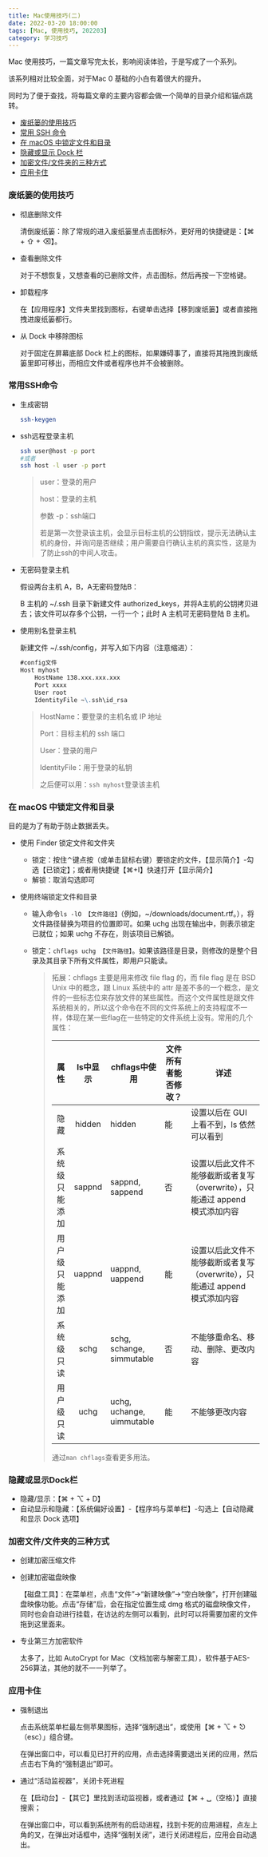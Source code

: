 ```yaml
---
title: Mac使用技巧(二)
date: 2022-03-20 18:00:00
tags: [Mac, 使用技巧, 202203]
category: 学习技巧
---
```


Mac 使用技巧，一篇文章写完太长，影响阅读体验，于是写成了一个系列。

该系列相对比较全面，对于Mac 0 基础的小白有着很大的提升。

同时为了便于查找，将每篇文章的主要内容都会做一个简单的目录介绍和锚点跳转。

- <a href="#target1">废纸篓的使用技巧</a>
- <a href="#target2">常用 SSH 命令</a>
- <a href="#target3">在 macOS 中锁定文件和目录</a>
- <a href="#target4">隐藏或显示 Dock 栏</a>
- <a href="#target5">加密文件/文件夹的三种方式</a>
- <a href="#target6">应用卡住</a>

<!-- more -->

### <a name="target1">废纸篓的使用技巧</a>

- 彻底删除文件

  清倒废纸篓：除了常规的进入废纸篓里点击图标外，更好用的快捷键是：【⌘ + ⇧ + ⌫】。

- 查看删除文件

  对于不想恢复，又想查看的已删除文件，点击图标，然后再按一下空格键。

- 卸载程序

  在【应用程序】文件夹里找到图标，右键单击选择【移到废纸篓】或者直接拖拽进废纸篓都行。

- 从 Dock 中移除图标

  对于固定在屏幕底部 Dock 栏上的图标，如果嫌碍事了，直接将其拖拽到废纸篓里即可移出，而相应文件或者程序也并不会被删除。

### <a name="target2">常用SSH命令</a>

- 生成密钥

  ```bash
  ssh-keygen
  ```

- ssh远程登录主机

  ```bash
  ssh user@host -p port
  #或者
  ssh host -l user -p port
  ```

  > user：登录的用户
  >
  > host：登录的主机
  >
  > 参数 -p：ssh端口
  >
  > 若是第一次登录该主机，会显示目标主机的公钥指纹，提示无法确认主机的身份，并询问是否继续；用户需要自行确认主机的真实性，这是为了防止ssh的中间人攻击。

- 无密码登录主机

  假设两台主机 A，B，A无密码登陆B：

  B 主机的 ~/.ssh 目录下新建文件 authorized_keys，并将A主机的公钥拷贝进去；该文件可以存多个公钥，一行一个；此时 A 主机可无密码登陆 B 主机。

- 使用别名登录主机

  新建文件 ~/.ssh/config，并写入如下内容（注意缩进）：

  ```markdown
  #config文件
  Host myhost
      HostName 138.xxx.xxx.xxx
      Port xxxx
      User root
      IdentityFile ~\.ssh\id_rsa
  ```

  > HostName：要登录的主机名或 IP 地址
  >
  > Port：目标主机的 ssh 端口
  >
  > User：登录的用户
  >
  > IdentityFile：用于登录的私钥
  >
  > 之后便可以用：`ssh myhost`登录该主机

### <a name="target3">在 macOS 中锁定文件和目录</a>

目的是为了有助于防止数据丢失。

- 使用 Finder 锁定文件和文件夹

  - 锁定：按住⌃键点按（或单击鼠标右键）要锁定的文件，【显示简介】-勾选【已锁定】；或者用快捷键【⌘+I】快速打开【显示简介】
  - 解锁：取消勾选即可

- 使用终端锁定文件和目录

  - 输入命令`ls -lO 【文件路径】`（例如，~/downloads/document.rtf。），将文件路径替换为项目的位置即可。如果 uchg 出现在输出中，则表示锁定已就位；如果 uchg 不存在，则该项目已解锁。

  - 锁定：`chflags uchg 【文件路径】`。如果该路径是目录，则修改的是整个目录及其目录下所有文件属性，即用户只能读。

    > 拓展：chflags 主要是用来修改 file flag 的，而 file flag 是在 BSD Unix 中的概念，跟 Linux 系统中的 attr 是差不多的一个概念，是文件的一些标志位来存放文件的某些属性。而这个文件属性是跟文件系统相关的，所以这个命令在不同的文件系统上的支持程度不一样，体现在某一些flag在一些特定的文件系统上没有。常用的几个属性：
    >
    > |      属性      | ls中显示 | chflags中使用             | 文件所有者能否修改？ | 详述                                                         |
    > | :------------: | :------: | ------------------------- | -------------------- | ------------------------------------------------------------ |
    > |      隐藏      |  hidden  | hidden                    | 能                   | 设置以后在 GUI 上看不到，ls 依然可以看到                     |
    > | 系统级只能添加 |  sappnd  | sappnd, sappend           | 否                   | 设置以后此文件不能够截断或者复写（overwrite），只能通过 append 模式添加内容 |
    > | 用户级只能添加 |  uappnd  | uappnd, uappend           | 能                   | 设置以后此文件不能够截断或者复写（overwrite），只能通过 append 模式添加内容 |
    > |   系统级只读   |   schg   | schg, schange, simmutable | 否                   | 不能够重命名、移动、删除、更改内容                           |
    > |   用户级只读   |   uchg   | uchg, uchange, uimmutable | 能                   | 不能够更改内容                                               |
    >
    > 通过`man chflags`查看更多用法。

### <a name="target4">隐藏或显示Dock栏</a>

- 隐藏/显示：【⌘ + ⌥ + D】
- 自动显示和隐藏：【系统偏好设置】-【程序坞与菜单栏】-勾选上【自动隐藏和显示 Dock 选项】

### <a name="target5">加密文件/文件夹的三种方式</a>

- 创建加密压缩文件

- 创建加密磁盘映像

  【磁盘工具】：在菜单栏，点击“文件”->“新建映像”->“空白映像”，打开创建磁盘映像功能。点击“存储”后，会在指定位置生成 dmg 格式的磁盘映像文件，同时也会自动进行挂载，在访达的左侧可以看到，此时可以将需要加密的文件拖到这里面来。

- 专业第三方加密软件

  太多了，比如 AutoCrypt for Mac（文档加密与解密工具），软件基于AES-256算法，其他的就不一一列举了。

### <a name="target6">应用卡住</a>

- 强制退出

  点击系统菜单栏最左侧苹果图标，选择“强制退出”，或使用【⌘ + ⌥ + ⎋（esc）」组合键。
  
  在弹出窗口中，可以看见已打开的应用，点击选择需要退出关闭的应用，然后点击右下角的“强制退出”即可。
  
- 通过“活动监视器”，关闭卡死进程

  在【启动台】-【其它】里找到活动监视器，或者通过【⌘ + ␣（空格）】直接搜索；
  
  在弹出窗口中，可以看到系统所有的启动进程，找到卡死的应用进程，点左上角的叉，在弹出对话框中，选择“强制关闭”，进行关闭进程后，应用会自动退出。







